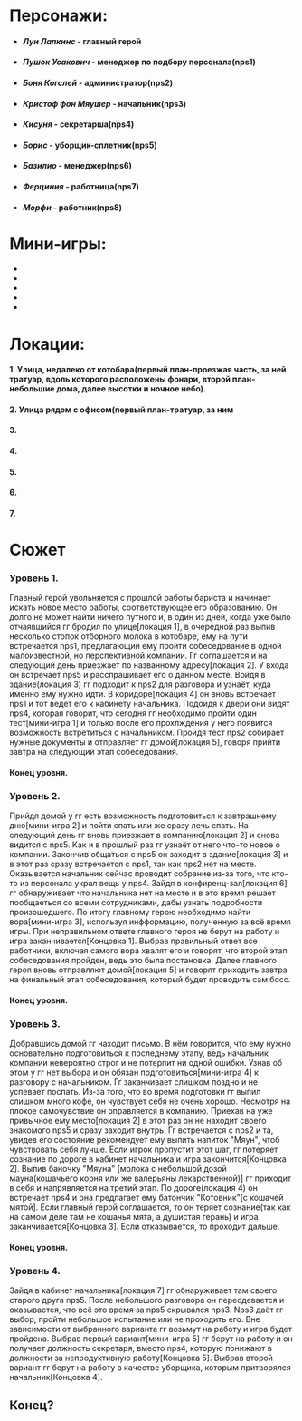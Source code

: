 # Персонажи:
* ####  _Луи Лапкинс_ - главный герой
* #### _Пушок Усакович_ - менеджер по подбору персонала(nps1)
* #### _Боня Когслей_ - администратор(nps2)
* #### _Кристоф фон Мяушер_ - начальник(nps3)
* #### _Кисуня_ - секретарша(nps4)
* #### _Борис_ - уборщик-сплетник(nps5)
* #### _Базилио_ - менеджер(nps6)
* #### _Ферциния_ - работница(nps7)
* #### _Морфи_ - работник(nps8)

# Мини-игры:
*
*
*
*
*

# Локации:
#### 1. Улица, недалеко от котобара(первый план-проезжая часть, за ней тратуар, вдоль которого расположены фонари, второй план-небольшие дома, далее высотки и ночное небо).
#### 2. Улица рядом с офисом(первый план-тратуар, за ним 
#### 3.
#### 4.
#### 5.
#### 6.
#### 7.

# Сюжет
### Уровень 1.
Главный герой увольняется с прошлой работы бариста и начинает искать новое место работы, соответствующее его образованию. Он долго не может найти ничего путного и, в один из дней, когда уже было отчаявшийся гг бродил по улице[локация 1], в очередной раз выпив несколько стопок отборного молока в котобаре, ему на пути встречается nps1, предлагающий ему пройти собеседование в одной малоизвестной, но перспективной компании. Гг соглашается и на следующий день приезжает по названному адресу[локация 2]. У входа он встречает nps5 и расспрашивает его о данном месте. Войдя в здание(локация 3) гг подходит к nps2 для разговора и узнаёт, куда именно ему нужно идти. В коридоре[локация 4] он вновь встречает nps1 и тот ведёт его к кабинету начальника. Подойдя к двери они видят nps4, которая говорит, что сегодня гг необходимо пройти один тест[мини-игра 1] и только после его прохлждения у него появится возможность встретиться с начальником. Пройдя тест nps2 собирает нужные документы и отправляет гг домой[локация 5], говоря прийти завтра на следующий этап собеседования. 
#### Конец уровня.
### Уровень 2.
Прийдя домой у гг есть возможность подготовиться к завтрашнему дню[мини-игра 2] и пойти спать или же сразу лечь спать. На следующий день гг вновь приезжает в компанию[локация 2] и снова видится с nps5. Как и в прошлый раз гг узнаёт от него что-то новое о компании. Закончив общаться с nps5 он заходит в здание[локация 3] и в этот раз сразу встречается с nps1, так как nps2 нет на месте. Оказывается начальник сейчас проводит собрание из-за того, что кто-то из персонала украл вещь у nps4. Зайдя в конфиренц-зал[локация 6] гг обнаруживает что начальника нет на месте и в это время решает пообщаеться со всеми сотрудниками, дабы узнать подробности произошедшего. По итогу главному герою необходимо найти вора[мини-игра 3], используя инфформацию, полученную за всё время игры. При неправильном ответе главного героя не берут на работу и игра заканчивается[Концовка 1]. Выбрав правильный ответ все работники, включая самого вора хвалят его и говорят, что второй этап собеседования пройден, ведь это была постановка. Далее главного героя вновь отправляют домой[локация 5] и говорят приходить завтра на финальный этап собеседования, который будет проводить сам босс. 
#### Конец уровня.
### Уровень 3.
Добравшись домой гг находит письмо. В нём говорится, что ему нужно основательно подготовиться к последнему этапу, ведь начальник компании невероятно строг и не потерпит ни одной ошибки. Узнав об этом у гг нет выбора и он обязан подготовиться[мини-игра 4] к разговору с начальником. Гг заканчивает слишком поздно и не успевает поспать. Из-за того, что во время подготовки гг выпил слишком много кофе, он чувствует себя не очень хорошо. Несмотря на плохое самочувствие он оправляется в компанию. Приехав на уже привычное ему место[локация 2] в этот раз он не находит своего знакомого nps5 и сразу заходит внутрь. Гг встречается с nps2 и та, увидев его состояние рекомендует ему выпить напиток "Мяун", чтоб чувствовать себя лучше. Если игрок пропустит этот шаг, гг потеряет сознание по дороге в кабинет начальника и игра закончится[Концовка 2]. Выпив баночку "Мяуна" [молока с небольшой дозой мауна(кошачьего корня или же валерьяны лекарственной)] гг приходит в себя и напрявляется на третий этап. По дороге(локация 4) он встречает nps4 и она предлагает ему батончик "Котовник"[с кошачей мятой]. Если главный герой соглашается, то он теряет сознание(так как на самом деле там не кошачья мята, а душистая герань) и игра заканчивается[Концовка 3]. Если отказывается, то проходит дальше.
#### Конец уровня.
### Уровень 4.
Зайдя в кабинет начальника[локация 7] гг обнаруживает там своего старого друга nps5. После небольшого разговора он переодевается и оказывается, что всё это время за nps5 скрывался nps3. Nps3 даёт гг выбор, пройти небольшое испытание или не проходить его. Вне зависимости от выбранного варианта гг возьмут на работу и игра будет пройдена. Выбрав первый вариант[мини-игра 5] гг берут на работу и он получает должность секретаря, вместо nps4, которую понижают в должности за непродуктивную работу[Концовка 5]. Выбрав второй вариант гг берут на работу в качестве уборщика, которым притворялся начальник[Концовка 4].
## Конец?
